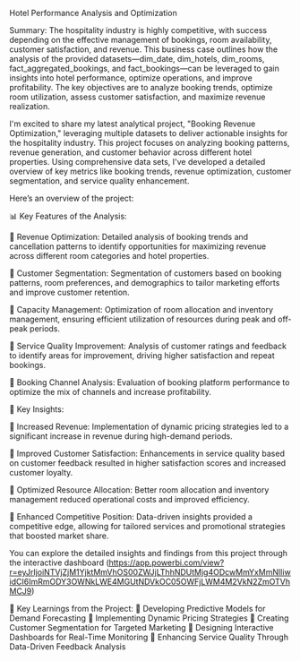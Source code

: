 Hotel Performance Analysis and Optimization

Summary:
The hospitality industry is highly competitive, with success depending on the effective management of bookings, room availability, customer satisfaction, and revenue. 
This business case outlines how the analysis of the provided datasets—dim_date, dim_hotels, dim_rooms, fact_aggregated_bookings, and fact_bookings—can be leveraged to gain insights into hotel performance, optimize operations, and improve profitability. 
The key objectives are to analyze booking trends, optimize room utilization, assess customer satisfaction, and maximize revenue realization.

I'm excited to share my latest analytical project, "Booking Revenue Optimization," leveraging multiple datasets to deliver actionable insights for the hospitality industry.
This project focuses on analyzing booking patterns, revenue generation, and customer behavior across different hotel properties. Using comprehensive data sets, I've developed a detailed overview of key metrics like booking trends, revenue optimization, customer segmentation, and service quality enhancement.

Here’s an overview of the project:

📊 Key Features of the Analysis:

🔹 Revenue Optimization: Detailed analysis of booking trends and cancellation patterns to identify opportunities for maximizing revenue across different room categories and hotel properties.

🔹 Customer Segmentation: Segmentation of customers based on booking patterns, room preferences, and demographics to tailor marketing efforts and improve customer retention.

🔹 Capacity Management: Optimization of room allocation and inventory management, ensuring efficient utilization of resources during peak and off-peak periods.

🔹 Service Quality Improvement: Analysis of customer ratings and feedback to identify areas for improvement, driving higher satisfaction and repeat bookings.

🔹 Booking Channel Analysis: Evaluation of booking platform performance to optimize the mix of channels and increase profitability.

🎯 Key Insights:

🔹 Increased Revenue: Implementation of dynamic pricing strategies led to a significant increase in revenue during high-demand periods.

🔹 Improved Customer Satisfaction: Enhancements in service quality based on customer feedback resulted in higher satisfaction scores and increased customer loyalty.

🔹 Optimized Resource Allocation: Better room allocation and inventory management reduced operational costs and improved efficiency.

🔹 Enhanced Competitive Position: Data-driven insights provided a competitive edge, allowing for tailored services and promotional strategies that boosted market share.


You can explore the detailed insights and findings from this project through the interactive dashboard 
(https://app.powerbi.com/view?r=eyJrIjoiNTVjZjM1YjktMmVhOS00ZWJjLThhNDUtMjg4ODcwMmYxMmNlIiwidCI6ImRmODY3OWNkLWE4MGUtNDVkOC05OWFjLWM4M2VkN2ZmOTVhMCJ9)

📌 Key Learnings from the Project:
🔹 Developing Predictive Models for Demand Forecasting
🔹 Implementing Dynamic Pricing Strategies 
🔹 Creating Customer Segmentation for Targeted Marketing
🔹 Designing Interactive Dashboards for Real-Time Monitoring 
🔹 Enhancing Service Quality Through Data-Driven Feedback Analysis
